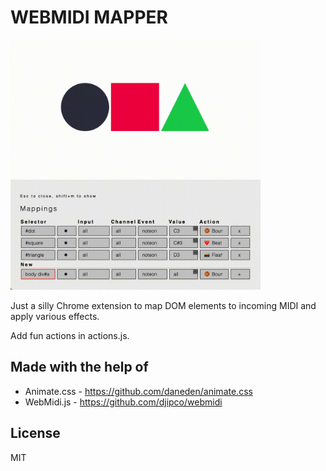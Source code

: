 # WEBMIDI MAPPER

[<img src="screenshot.gif" width="400"/>](/screenshot.gif)

Just a silly Chrome extension to map DOM elements to incoming MIDI and apply various effects.

Add fun actions in actions.js.

## Made with the help of 
* Animate.css - https://github.com/daneden/animate.css 
* WebMidi.js - https://github.com/djipco/webmidi

## License 
MIT
